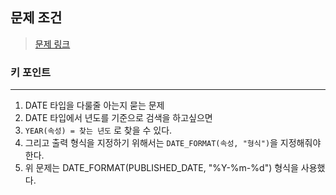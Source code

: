 ## 문제 조건
> <a href = "https://school.programmers.co.kr/learn/courses/30/lessons/144853#qna"> 문제 링크 </a>  

### 키 포인트
---
1. DATE 타입을 다룰줄 아는지 묻는 문제
2. DATE 타입에서 년도를 기준으로 검색을 하고싶으면
3. `YEAR(속성) = 찾는 년도` 로 찾을 수 있다.
4. 그리고 출력 형식을 지정하기 위해서는 `DATE_FORMAT(속성, "형식")`을 지정해줘야한다.
5. 위 문제는 DATE_FORMAT(PUBLISHED_DATE, "%Y-%m-%d") 형식을 사용했다.
